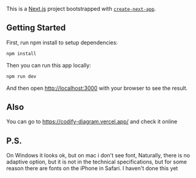 This is a [Next.js](https://nextjs.org/) project bootstrapped with [`create-next-app`](https://github.com/vercel/next.js/tree/canary/packages/create-next-app).

## Getting Started

First, run npm install to setup dependencies:

```bash
npm install
```

Then you can run this app locally:

```bash
npm run dev
```

And then open [http://localhost:3000](http://localhost:3000) with your browser to see the result.


## Also

You can go to https://codify-diagram.vercel.app/ and check it online

## P.S.

On Windows it looks ok, but on mac i don't see font, Naturally, there is no adaptive option,
but it is not in the technical specifications, but for some reason there are fonts on the iPhone in Safari. I haven't done this yet